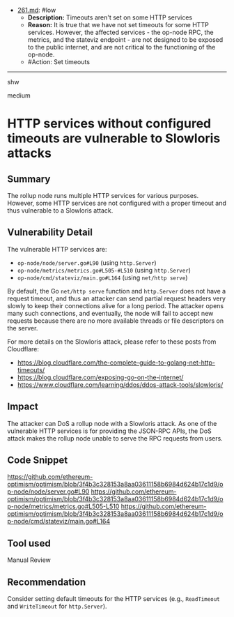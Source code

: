 
- [261.md](processed/low/go/261.md): #low
  - **Description:** Timeouts aren't set on some HTTP services
  - **Reason:** It is true that we have not set timeouts for some HTTP services. However, the affected services - the op-node RPC, the metrics, and the stateviz endpoint - are not designed to be exposed to the public internet, and are not critical to the functioning of the op-node.
  - #Action: Set timeouts

---

shw

medium

# HTTP services without configured timeouts are vulnerable to Slowloris attacks

## Summary

The rollup node runs multiple HTTP services for various purposes. However, some HTTP services are not configured with a proper timeout and thus vulnerable to a Slowloris attack.

## Vulnerability Detail

The vulnerable HTTP services are:

- `op-node/node/server.go#L90` (using `http.Server`)
- `op-node/metrics/metrics.go#L505-#L510` (using `http.Server`)
- `op-node/cmd/stateviz/main.go#L164` (using `net/http serve`)

By default, the Go `net/http serve` function and `http.Server` does not have a request timeout, and thus an attacker can send partial request headers very slowly to keep their connections alive for a long period. The attacker opens many such connections, and eventually, the node will fail to accept new requests because there are no more available threads or file descriptors on the server.

For more details on the Slowloris attack, please refer to these posts from Cloudflare:

- https://blog.cloudflare.com/the-complete-guide-to-golang-net-http-timeouts/
- https://blog.cloudflare.com/exposing-go-on-the-internet/
- https://www.cloudflare.com/learning/ddos/ddos-attack-tools/slowloris/

## Impact

The attacker can DoS a rollup node with a Slowloris attack. As one of the vulnerable HTTP services is for providing the JSON-RPC APIs, the DoS attack makes the rollup node unable to serve the RPC requests from users.

## Code Snippet

https://github.com/ethereum-optimism/optimism/blob/3f4b3c328153a8aa03611158b6984d624b17c1d9/op-node/node/server.go#L90
https://github.com/ethereum-optimism/optimism/blob/3f4b3c328153a8aa03611158b6984d624b17c1d9/op-node/metrics/metrics.go#L505-L510
https://github.com/ethereum-optimism/optimism/blob/3f4b3c328153a8aa03611158b6984d624b17c1d9/op-node/cmd/stateviz/main.go#L164

## Tool used

Manual Review

## Recommendation

Consider setting default timeouts for the HTTP services (e.g., `ReadTimeout` and `WriteTimeout` for `http.Server`).